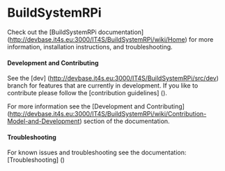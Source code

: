 # BuildSystemRPi
Check out the [BuildSystemRPi documentation] (http://devbase.it4s.eu:3000/IT4S/BuildSystemRPi/wiki/Home) for more information, installation instructions, and troubleshooting.

#### Development and Contributing
See the [dev] (http://devbase.it4s.eu:3000/IT4S/BuildSystemRPi/src/dev) branch for features that are currently in development.
If you like to contribute please follow the [contribution guidelines] ().

For more information see the [Development and Contributing] (http://devbase.it4s.eu:3000/IT4S/BuildSystemRPi/wiki/Contribution-Model-and-Development) section of the documentation.

#### Troubleshooting
For known issues and troubleshooting see the documentation: [Troubleshooting] ()
